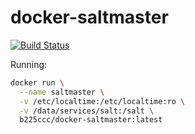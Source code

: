 # docker-saltmaster

[![Build Status](https://travis-ci.org/b225ccc/docker-saltmaster.svg?branch=master)](https://travis-ci.org/b225ccc/docker-saltmaster)

Running:

~~~ sh
docker run \
  --name saltmaster \
  -v /etc/localtime:/etc/localtime:ro \
  -v /data/services/salt:/salt \
  b225ccc/docker-saltmaster:latest
~~~

